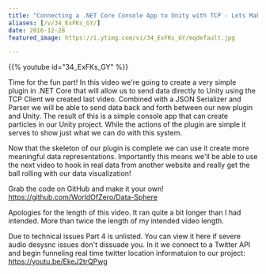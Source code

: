 ```yaml
---
title: "Connecting a .NET Core Console App to Unity with TCP - Lets Make Data Sphere - Part 3"
aliases: [/v/34_ExFKs_GY/]
date: 2016-12-28
featured_image: https://i.ytimg.com/vi/34_ExFKs_GY/mqdefault.jpg

---
```


{{% youtube id="34_ExFKs_GY" %}}

Time for the fun part! In this video we're going to create a very simple plugin in .NET Core that will allow us to send data directly to Unity using the TCP Client we created last video. Combined with a JSON Serializer and Parser we will be able to send data back and forth between our new plugin and Unity. The result of this is a simple console app that can create particles in our Unity project. While the actions of the plugin are simple it serves to show just what we can do with this system.

Now that the skeleton of our plugin is complete we can use it create more meaningful data representations. Importantly this means we'll be able to use the next video to hook in real data from another website and really get the ball rolling with our data visualization!

Grab the code on GitHub and make it your own! https://github.com/WorldOfZero/Data-Sphere

Apologies for the length of this video. It ran quite a bit longer than I had intended. More than twice the length of my intended video length.

Due to technical issues Part 4 is unlisted. You can view it here if severe audio desysnc issues don't dissuade you. In it we connect to a Twitter API and begin funneling real time twitter location informatuion to our project: https://youtu.be/EkeJ2trQPwg